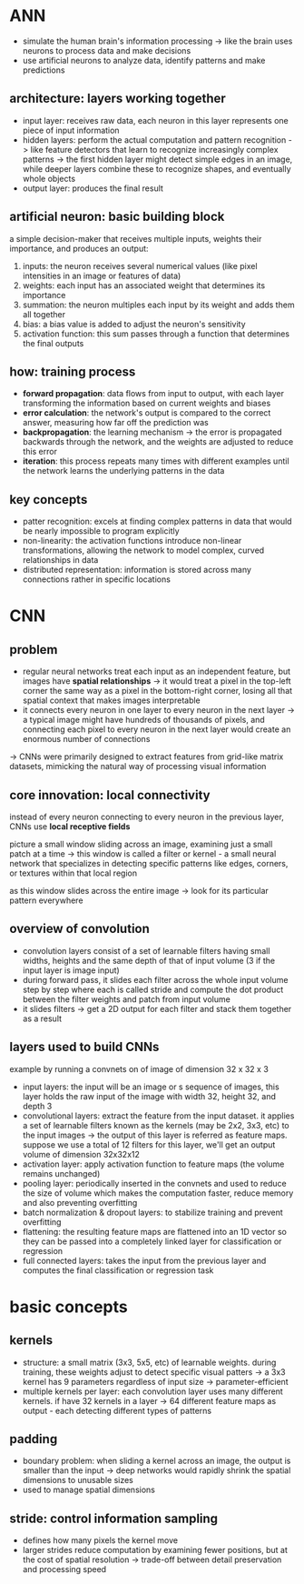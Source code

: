 # ANN

- simulate the human brain's information processing -> like the brain uses neurons to process data and make decisions
- use artificial neurons to analyze data, identify patterns and make predictions

## architecture: layers working together

- input layer: receives raw data, each neuron in this layer represents one piece of input information
- hidden layers: perform the actual computation and pattern recognition -> like feature detectors that learn to recognize increasingly complex patterns -> the first hidden layer might detect simple edges in an image, while deeper layers combine these to recognize shapes, and eventually whole objects
- output layer: produces the final result

## artificial neuron: basic building block

a simple decision-maker that receives multiple inputs, weights their importance, and produces an output:

1. inputs: the neuron receives several numerical values (like pixel intensities in an image or features of data)
2. weights: each input has an associated weight that determines its importance
3. summation: the neuron multiples each input by its weight and adds them all together
4. bias: a bias value is added to adjust the neuron's sensitivity
5. activation function: this sum passes through a function that determines the final outputs

## how: training process

- **forward propagation**: data flows from input to output, with each layer transforming the information based on current weights and biases
- **error calculation**: the network's output is compared to the correct answer, measuring how far off the prediction was
- **backpropagation**: the learning mechanism -> the error is propagated backwards through the network, and the weights are adjusted to reduce this error
- **iteration**: this process repeats many times with different examples until the network learns the underlying patterns in the data

## key concepts

- patter recognition: excels at finding complex patterns in data that would be nearly impossible to program explicitly
- non-linearity: the activation functions introduce non-linear transformations, allowing the network to model complex, curved relationships in data
- distributed representation: information is stored across many connections rather in specific locations

# CNN

## problem

- regular neural networks treat each input as an independent feature, but images have **spatial relationships** -> it would treat a pixel in the top-left corner the same way as a pixel in the bottom-right corner, losing all that spatial context that makes images interpretable
- it connects every neuron in one layer to every neuron in the next layer -> a typical image might have hundreds of thousands of pixels, and connecting each pixel to every neuron in the next layer would create an enormous number of connections

-> CNNs were primarily designed to extract features from grid-like matrix datasets, mimicking the natural way of processing visual information

## core innovation: local connectivity

instead of every neuron connecting to every neuron in the previous layer, CNNs use **local receptive fields**

picture a small window sliding across an image, examining just a small patch at a time -> this window is called a filter or kernel - a small neural network that specializes in detecting specific patterns like edges, corners, or textures within that local region

as this window slides across the entire image -> look for its particular pattern everywhere

## overview of convolution

- convolution layers consist of a set of learnable filters having small widths, heights and the same depth of that of input volume (3 if the input layer is image input)
- during forward pass, it slides each filter across the whole input volume step by step where each is called stride and compute the dot product between the filter weights and patch from input volume
- it slides filters -> get a 2D output for each filter and stack them together as a result

## layers used to build CNNs

example by running a convnets on of image of dimension 32 x 32 x 3
- input layers: the input will be an image or s sequence of images, this layer holds the raw input of the image with width 32, height 32, and depth 3
- convolutional layers: extract the feature from the input dataset. it applies a set of learnable filters known as the kernels (may be 2x2, 3x3, etc) to the input images -> the output of this layer is referred as feature maps. suppose we use a total of 12 filters for this layer, we'll get an output volume of dimension 32x32x12
- activation layer: apply activation function to feature maps (the volume remains unchanged)
- pooling layer: periodically inserted in the convnets and used to reduce the size of volume which makes the computation faster, reduce memory and also preventing overfitting
- batch normalization & dropout layers: to stabilize training and prevent overfitting
- flattening: the resulting feature maps are flattened into an 1D vector so they can be passed into a completely linked layer for classification or regression
- full connected layers: takes the input from the previous layer and computes the final classification or regression task

# basic concepts

## kernels

- structure: a small matrix (3x3, 5x5, etc) of learnable weights. during training, these weights adjust to detect specific visual patters -> a 3x3 kernel has 9 parameters regardless of input size -> parameter-efficient
- multiple kernels per layer: each convolution layer uses many different kernels. if have 32 kernels in a layer -> 64 different feature maps as output - each detecting different types of patterns

## padding

- boundary problem: when sliding a kernel across an image, the output is smaller than the input -> deep networks would rapidly shrink the spatial dimensions to unusable sizes
- used to manage spatial dimensions

## stride: control information sampling

- defines how many pixels the kernel move
- larger strides reduce computation by examining fewer positions, but at the cost of spatial resolution -> trade-off between detail preservation and processing speed
